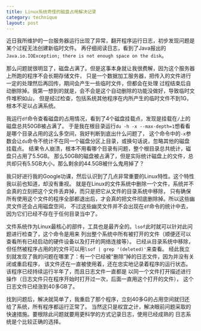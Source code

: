 ```yaml
---
title: Linux系统奇怪的磁盘占用解决记录
category: technique
layout: post
---
```

近日我所维护的一台服务器运行出现了异常，翻开程序运行日志，初步发现问题是某个过程无法创建新临时文件。
再仔细阅读日志，看到了Java报出的`Java.io.IOException; there is not enough space on the disk`。

那么问题就很明显了，磁盘占满了。但是这事本身就让我很费解，因为这个服务器上所跑的程序不会长期存储文件，
只是一个数据加工服务器，把传入的文件进行一定的处理然后再回传，期间会产生一些临时文件，但都会在处理
过程结束后自动删除掉。我第一想到的就是，会不会是这个自动删除的功能没做好，导致临时文件堆积如山，
但是经过检查，包括系统其他程序在内所产生的临时文件不到1G，根本不足以占满系统。

我运行`df`命令查看磁盘的占用情况，看到了4个磁盘挂载点，发现是挂载在`/`上的磁盘总共50GB被占满了。
于是我在根目录运行`du -h -x --max-depth=1`想看看是哪个目录占用的这么多空间，我好判断到底出什么问题了，
这个命令中的`-x`参数会让`du`命令不统计不在同一个磁盘分区上目录，或换句话说，忽略其他的磁盘挂载点。
结果令人崩溃，根本不用看哪个目录有问题，整个根目录总共统计，磁盘只占用了5.5GB。
那么50GB的磁盘被占满了，但是实际统计磁盘上的文件，总共却只有5.5GB大小，那么剩余的44.5GB被什么鬼用掉了？

我只好进行我的Google功课，然后认识到了几点非常重要的Linux特性。这个特性我以前也知道，却没有重视。
就是在Linux的文件系统中删除一个文件，系统并不会真的立刻把这个文件丢弃掉，而只是把它从文件的目录系统中移除，
只有确保所有使用这个文件的程序全部都退出后，才会真的把文件彻底删除掉。所以这些幽灵文件还会占用磁盘空间，
不过这些幽灵文件并不会出现在`df`命令的统计中去，因为它们已经不存在于任何目录当中了。

文件系统作为Linux最核心的部件，工具也是最齐全的。`lsof`此时就可以针对此问题进行检查了，这个命令是用来
列出整个系统中所有被打开的文件（顺便还可以查看所有已经启动的硬件设备以及打开的网络连接等）。
已经从目录系统中移除，但任然被程序占用的的文件可以用`lsof | grep '(deleted)'`来查看。
经此我立刻就发现了我的问题在哪里了：有一个已经被“删除”掉的日志文件，因为并没有关闭或重启程序，
该文件还在一直被使用着，还在忠实地记录着程序的运行状态。该程序已经持续运行半年了，而且日志文件一直都是
以同一个文件打开描述进行操作（日志文件只在程序开始时打开过一次，后面一直用这个打开的文件），
这个日志文件已经涨到40多GB了。

找到问题后，解决就简单了，我重启了那个程序，立刻40多G的占用空间就归还给了系统，所有程序都运行正常了。
当然这只是权宜之计，解决眼前问题采取的快速措施。要根除此问题就要用更科学的方式记录日志，使用已经成熟的
日志系统是个比较正确的选择。
